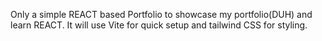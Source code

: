 Only a simple REACT based Portfolio to showcase my portfolio(DUH) and learn REACT.
It will use Vite for quick setup and tailwind CSS for styling.

